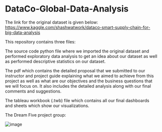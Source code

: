# DataCo-Global-Data-Analysis

The link for the original dataset is given below:
https://www.kaggle.com/shashwatwork/dataco-smart-supply-chain-for-big-data-analysis

This repository contains three files: 

The source code python file where we imported the original dataset and performed exploratory data analysis to get an idea about our dataset as well as performed descriptive statistics on our dataset.

The pdf which contains the detailed proposal that we submitted to our instructor and project guide explaining what we aimed to achieve from this project as well as what are our objectives and the business questions that we will focus on. It also includes the detailed analysis along with our final comments and suggestions.

The tableau workbook (.twb) file which contains all our final dashboards and sheets which show our visualizations.


The Dream Five project group:

![image](https://user-images.githubusercontent.com/75616420/126480134-84a4f512-8f78-490c-9e49-c45b03996ff3.png)

